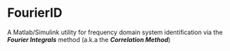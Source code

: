 # FourierID
A Matlab/Simulink utility for frequency domain system identification via the _**Fourier Integrals**_ method 
(a.k.a the _**Correlation Method**_)
